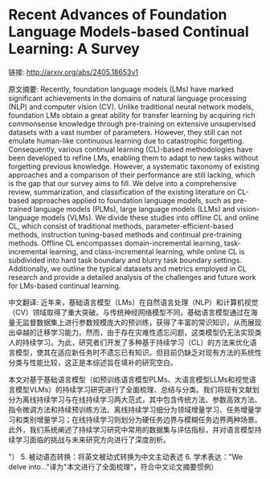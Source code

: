 # Recent Advances of Foundation Language Models-based Continual Learning: A Survey

链接: http://arxiv.org/abs/2405.18653v1

原文摘要:
Recently, foundation language models (LMs) have marked significant
achievements in the domains of natural language processing (NLP) and computer
vision (CV). Unlike traditional neural network models, foundation LMs obtain a
great ability for transfer learning by acquiring rich commonsense knowledge
through pre-training on extensive unsupervised datasets with a vast number of
parameters. However, they still can not emulate human-like continuous learning
due to catastrophic forgetting. Consequently, various continual learning
(CL)-based methodologies have been developed to refine LMs, enabling them to
adapt to new tasks without forgetting previous knowledge. However, a systematic
taxonomy of existing approaches and a comparison of their performance are still
lacking, which is the gap that our survey aims to fill. We delve into a
comprehensive review, summarization, and classification of the existing
literature on CL-based approaches applied to foundation language models, such
as pre-trained language models (PLMs), large language models (LLMs) and
vision-language models (VLMs). We divide these studies into offline CL and
online CL, which consist of traditional methods, parameter-efficient-based
methods, instruction tuning-based methods and continual pre-training methods.
Offline CL encompasses domain-incremental learning, task-incremental learning,
and class-incremental learning, while online CL is subdivided into hard task
boundary and blurry task boundary settings. Additionally, we outline the
typical datasets and metrics employed in CL research and provide a detailed
analysis of the challenges and future work for LMs-based continual learning.

中文翻译:
近年来，基础语言模型（LMs）在自然语言处理（NLP）和计算机视觉（CV）领域取得了重大突破。与传统神经网络模型不同，基础语言模型通过在海量无监督数据集上进行参数规模庞大的预训练，获得了丰富的常识知识，从而展现出卓越的迁移学习能力。然而，由于存在灾难性遗忘问题，这类模型仍无法实现类人的持续学习。为此，研究者们开发了多种基于持续学习（CL）的方法来优化语言模型，使其在适应新任务时不遗忘已有知识。但目前仍缺乏对现有方法的系统性分类与性能比较，这正是本综述旨在填补的研究空白。

本文对基于基础语言模型（如预训练语言模型PLMs、大语言模型LLMs和视觉语言模型VLMs）的持续学习研究进行了全面梳理、总结与分类。我们将现有文献划分为离线持续学习与在线持续学习两大范式，其中包含传统方法、参数高效方法、指令微调方法和持续预训练方法。离线持续学习细分为领域增量学习、任务增量学习和类别增量学习；在线持续学习则划分为硬任务边界与模糊任务边界两种场景。此外，我们系统阐述了持续学习研究中常用的数据集与评估指标，并对语言模型持续学习面临的挑战与未来研究方向进行了深度剖析。

"）
5. 被动语态转换：将英文被动式转换为中文主动表述
6. 学术表达："We delve into..."译为"本文进行了全面梳理"，符合中文论文摘要惯例）
